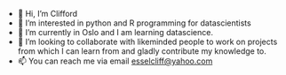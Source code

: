 - 👋 Hi, I’m Clifford
- 👀 I’m interested in python and R programming for datascientists
- 🌱 I’m currently in Oslo and I am learning datascience.
- 💞️ I’m looking to collaborate with likeminded people to work on projects from which I can learn from and gladly contribute my knowledge to.
- 📫 You can reach me via email esselcliff@yahoo.com

<!---
esselcliff/esselcliff is a ✨ special ✨ repository because its `README.md` (this file) appears on your GitHub profile.
You can click the Preview link to take a look at your changes.
--->
